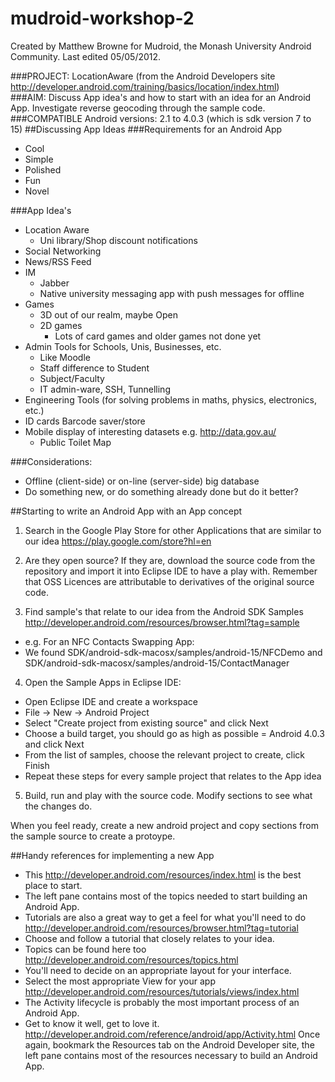 mudroid-workshop-2
==================
Created by Matthew Browne for Mudroid, the Monash University Android Community.
Last edited 05/05/2012.


###PROJECT:		LocationAware (from the Android Developers site http://developer.android.com/training/basics/location/index.html)								
###AIM: 		Discuss App idea's and how to start with an idea for an Android App. Investigate reverse geocoding through the sample code. 
###COMPATIBLE Android versions: 2.1 to 4.0.3 (which is sdk version 7 to 15)
##Discussing App Ideas
###Requirements for an Android App
- Cool
- Simple
- Polished
- Fun
- Novel

###App Idea's
- Location Aware
	- Uni library/Shop discount notifications
- Social Networking
- News/RSS Feed
- IM 
	- Jabber
	- Native university messaging app with push messages for offline
- Games
	- 3D out of our realm, maybe Open
	- 2D games 
		- Lots of card games and older games not done yet
- Admin Tools for Schools, Unis, Businesses, etc.
	- Like Moodle
	- Staff difference to Student
	- Subject/Faculty
	- IT admin-ware, SSH, Tunnelling
- Engineering Tools (for solving problems in maths, physics, electronics, etc.)
- ID cards Barcode saver/store
- Mobile display of interesting datasets e.g. http://data.gov.au/
	- Public Toilet Map

###Considerations:
- Offline (client-side) or on-line (server-side) big database
- Do something new, or do something already done but do it better?

##Starting to write an Android App with an App concept
1. Search in the Google Play Store for other Applications that are similar to our idea https://play.google.com/store?hl=en
2. Are they open source?
If they are, download the source code from the repository and import it into Eclipse IDE to have a play with.
Remember that OSS Licences are attributable to derivatives of the original source code.

3. Find sample's that relate to our idea from the Android SDK Samples http://developer.android.com/resources/browser.html?tag=sample
* e.g. For an NFC Contacts Swapping App:
* We found SDK/android-sdk-macosx/samples/android-15/NFCDemo and SDK/android-sdk-macosx/samples/android-15/ContactManager

4. Open the Sample Apps in Eclipse IDE:
* Open Eclipse IDE and create a workspace
* File -> New -> Android Project
* Select "Create project from existing source" and click Next
* Choose a build target, you should go as high as possible = Android 4.0.3 and click Next
* From the list of samples, choose the relevant project to create, click Finish
* Repeat these steps for every sample project that relates to the App idea
5. Build, run and play with the source code. Modify sections to see what the changes do.

When you feel ready, create a new android project and copy sections from the sample source to create a protoype.

##Handy references for implementing a new App
- This http://developer.android.com/resources/index.html is the best place to start.
- The left pane contains most of the topics needed to start building an Android App.
- Tutorials are also a great way to get a feel for what you'll need to do http://developer.android.com/resources/browser.html?tag=tutorial
- Choose and follow a tutorial that closely relates to your idea.
- Topics can be found here too http://developer.android.com/resources/topics.html
- You'll need to decide on an appropriate layout for your interface.
- Select the most appropriate View for your app http://developer.android.com/resources/tutorials/views/index.html
- The Activity lifecycle is probably the most important process of an Android App.
- Get to know it well, get to love it. http://developer.android.com/reference/android/app/Activity.html
Once again, bookmark the Resources tab on the Android Developer site, the left pane contains most of the resources necessary to build an Android App.
